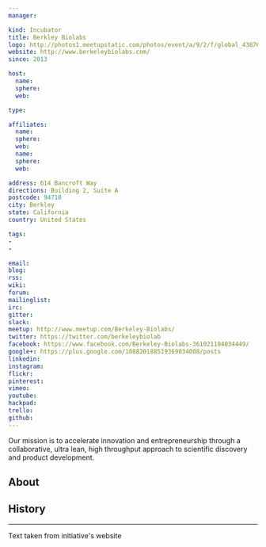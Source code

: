 ```yaml
---
manager:

kind: Incubator
title: Berkley Biolabs
logo: http://photos1.meetupstatic.com/photos/event/a/9/2/f/global_438763311.jpeg
website: http://www.berkeleybiolabs.com/
since: 2013

host:
  name:
  sphere:
  web:

type:

affiliates:
  name:
  sphere:
  web:
  name:
  sphere:
  web:

address: 614 Bancroft Way
directions: Building 2, Suite A
postcode: 94710
city: Berkley
state: California
country: United States

tags:
-
-

email:
blog:
rss:
wiki:
forum:
mailinglist:
irc:
gitter:
slack:
meetup: http://www.meetup.com/Berkeley-Biolabs/
twitter: https://twitter.com/berkeleybiolab
facebook: https://www.facebook.com/Berkeley-Biolabs-361021104034449/
google+: https://plus.google.com/108820188519369034008/posts
linkedin:
instagram:
flickr:
pinterest:
vimeo:
youtube:
hackpad:
trello:
github:
---
```

Our mission is to accelerate innovation and entrepreneurship through a collaborative, ultra lean, high throughput approach to scientific discovery and product development.

## About

## History

---
Text taken from initiative's website
